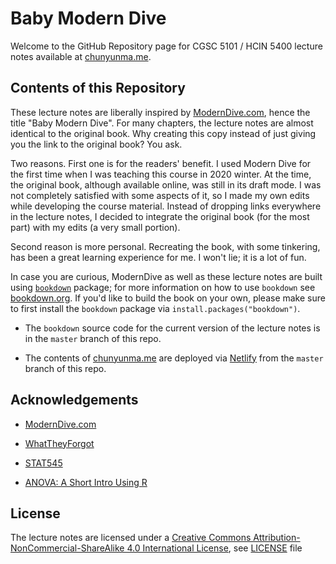 # Baby Modern Dive

<!-- [![Netlify Status](https://api.netlify.com/api/v1/badges/b73c85b2-2b3e-4b95-b9a3-61addce77292/deploy-status)](https://app.netlify.com/sites/vigilant-blackwell-f18485/deploys) -->

Welcome to the GitHub Repository page for CGSC 5101 / HCIN 5400 lecture notes
available at [chunyunma.me](https://chunyunma.me/teaching/). 


## Contents of this Repository

These lecture notes are liberally inspired by [ModernDive.com](https://moderndive.com/), 
hence the title "Baby Modern Dive". 
For many chapters, the lecture notes are almost identical to the original book. 
Why creating this copy instead of just giving you the link to the original book? 
You ask. 

Two reasons. 
First one is for the readers' benefit. 
I used Modern Dive for the first time 
when I was teaching this course in 2020 winter. 
At the time, the original book, although available online, 
was still in its draft mode. 
I was not completely satisfied with some aspects of it, 
so I made my own edits while developing the course material. 
Instead of dropping links everywhere in the lecture notes, 
I decided to integrate the original book (for the most part) 
with my edits (a very small portion). 

Second reason is more personal. 
Recreating the book, with some tinkering, 
has been a great learning experience for me. 
I won't lie; it is a lot of fun. 

In case you are curious, 
ModernDive as well as these lecture notes 
are built using [`bookdown`](https://github.com/rstudio/bookdown) package; 
for more information on how to use `bookdown` 
see [bookdown.org](https://bookdown.org/). 
If you'd like to build the book on your own, 
please make sure to first install the `bookdown` package 
via `install.packages("bookdown")`.

* The `bookdown` source code for the current version of the lecture notes 
is in the `master` branch of this repo. 

* The contents of [chunyunma.me](https://chunyunma.me/teaching/) 
are deployed via [Netlify](https://www.netlify.com/) 
from the `master` branch of this repo.

## Acknowledgements

+ [ModernDive.com](https://moderndive.com/)

+ [WhatTheyForgot](https://rstats.wtf)

+ [STAT545](https://stat545.com)

+ [ANOVA: A Short Intro Using R](https://stat.ethz.ch/~meier/teaching/anova/)

## License

The lecture notes are licensed under a 
[Creative Commons Attribution-NonCommercial-ShareAlike 4.0 International License](https://creativecommons.org/licenses/by-nc-sa/4.0/), 
see [LICENSE](./LICENSE.md) file

